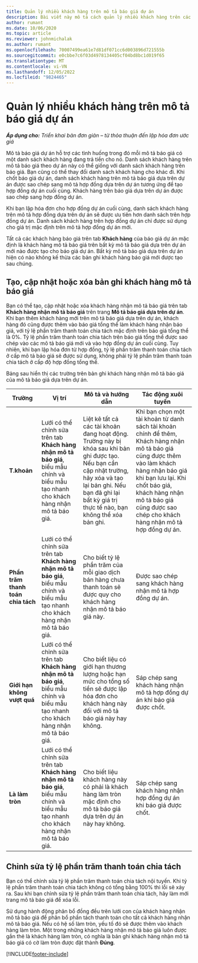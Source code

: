 ```yaml
---
title: Quản lý nhiều khách hàng trên mô tả báo giá dự án
description: Bài viết này mô tả cách quản lý nhiều khách hàng trên các mô tả báo giá dự án.
author: rumant
ms.date: 10/06/2020
ms.topic: article
ms.reviewer: johnmichalak
ms.author: rumant
ms.openlocfilehash: 70007499ea61e7d81df071cc6d003896d721555b
ms.sourcegitcommit: e0cbbe7c6f03d4978134405cf04bd8bc1d019f65
ms.translationtype: MT
ms.contentlocale: vi-VN
ms.lasthandoff: 12/05/2022
ms.locfileid: "9824465"
---
```

# <a name="manage-multiple-customers-on-project-quote-lines"></a>Quản lý nhiều khách hàng trên mô tả báo giá dự án

_**Áp dụng cho:** Triển khai bản đơn giản – từ thỏa thuận đến lập hóa đơn ước giá_

Mô tả báo giá dự án hỗ trợ các tình huống trong đó mỗi mô tả báo giá có một danh sách khách hàng đang trả tiền cho nó. Danh sách khách hàng trên mô tả báo giá theo dự án này có thể giống với danh sách khách hàng trên báo giá. Bạn cũng có thể thay đổi danh sách khách hàng cho khác đi. Khi chốt báo giá dự án, danh sách khách hàng trên mô tả báo giá dựa trên dự án được sao chép sang mô tả hợp đồng dựa trên dự án tương ứng để tạo hợp đồng dự án cuối cùng. Khách hàng trên báo giá dựa trên dự án được sao chép sang hợp đồng dự án.

Khi bạn lập hóa đơn cho hợp đồng dự án cuối cùng, danh sách khách hàng trên mô tả hợp đồng dựa trên dự án sẽ được ưu tiên hơn danh sách trên hợp đồng dự án. Danh sách khách hàng trên hợp đồng dự án chỉ được sử dụng cho giá trị mặc định trên mô tả hợp đồng dự án mới.

Tất cả các khách hàng báo giá trên tab **Khách hàng** của báo giá dự án mặc định là khách hàng mô tả báo giá trên bất kỳ mô tả báo giá dựa trên dự án mới nào được tạo cho báo giá dự án. Bất kỳ mô tả báo giá dựa trên dự án hiện có nào không kế thừa các bản ghi khách hàng báo giá mới được tạo sau chúng.

## <a name="create-update-or-delete-a-quote-line-customer-record"></a>Tạo, cập nhật hoặc xóa bản ghi khách hàng mô tả báo giá

Bạn có thể tạo, cập nhật hoặc xóa khách hàng nhận mô tả báo giá trên tab **Khách hàng nhận mô tả báo giá** trên trang **Mô tả báo giá dựa trên dự án**. Khi bạn thêm khách hàng mới trên mô tả báo giá dựa trên dự án, khách hàng đó cũng được thêm vào báo giá tổng thể làm khách hàng nhận báo giá, với tỷ lệ phần trăm thanh toán chia tách mặc định trên báo giá tổng thể là 0%. Tỷ lệ phần trăm thanh toán chia tách trên báo giá tổng thể được sao chép vào các mô tả báo giá mới và vào hợp đồng dự án cuối cùng. Tuy nhiên, khi bạn lập hóa đơn từ hợp đồng, tỷ lệ phần trăm thanh toán chia tách ở cấp mô tả báo giá sẽ được sử dụng, không phải tỷ lệ phần trăm thanh toán chia tách ở cấp độ hợp đồng tổng thể. 

Bảng sau hiển thị các trường trên bản ghi khách hàng nhận mô tả báo giá của mô tả báo giá dựa trên dự án.

| Trường | Vị trí | Mô tả và hướng dẫn | Tác động xuôi tuyến |
| --- | --- | --- | --- |
| **T.khoản** | Lưới có thể chỉnh sửa trên tab **Khách hàng nhận mô tả báo giá**, biểu mẫu chính và biểu mẫu tạo nhanh cho khách hàng nhận mô tả báo giá. | Liệt kê tất cả các tài khoản đang hoạt động. Trường này bị khóa sau khi bản ghi được tạo. Nếu bạn cần cập nhật trường, hãy xóa và tạo lại bản ghi. Nếu bạn đã ghi lại bất kỳ giá trị thực tế nào, bạn không thể xóa bản ghi. | Khi bạn chọn một tài khoản từ danh sách tài khoản chính để thêm, Khách hàng nhận mô tả báo giá cũng được thêm vào làm khách hàng nhận báo giá khi bạn lưu lại. Khi chốt báo giá, khách hàng nhận mô tả báo giá cũng được sao chép cho khách hàng nhận mô tả hợp đồng dự án. |
| **Phần trăm thanh toán chia tách** | Lưới có thể chỉnh sửa trên tab **Khách hàng nhận mô tả báo giá**, biểu mẫu chính và biểu mẫu tạo nhanh cho khách hàng nhận mô tả báo giá. | Cho biết tỷ lệ phần trăm của mỗi giao dịch bán hàng chưa thanh toán sẽ được quy cho khách hàng nhận mô tả báo giá này. | Được sao chép sang khách hàng nhận mô tả hợp đồng dự án. |
| **Giới hạn không vượt quá** | Lưới có thể chỉnh sửa trên tab **Khách hàng nhận mô tả báo giá**, biểu mẫu chính và biểu mẫu tạo nhanh cho khách hàng nhận mô tả báo giá. | Cho biết liệu có giới hạn thương lượng hoặc hạn mức cho tổng số tiền sẽ được lập hóa đơn cho khách hàng này đối với mô tả báo giá này hay không. | Sáp chép sang khách hàng nhận mô tả hợp đồng dự án khi báo giá được chốt. |
| **Là làm tròn** | Lưới có thể chỉnh sửa trên tab **Khách hàng nhận mô tả báo giá**, biểu mẫu chính và biểu mẫu tạo nhanh cho khách hàng nhận mô tả báo giá. | Cho biết liệu khách hàng này có phải là khách hàng làm tròn mặc định cho mô tả báo giá dựa trên dự án này hay không. | Sáp chép sang khách hàng nhận hợp đồng dự án khi báo giá được chốt. |

## <a name="edit-billing-split-percentages"></a>Chỉnh sửa tỷ lệ phần trăm thanh toán chia tách

Bạn có thể chỉnh sửa tỷ lệ phần trăm thanh toán chia tách nội tuyến. Khi tỷ lệ phần trăm thanh toán chia tách không có tổng bằng 100% thì lỗi sẽ xảy ra. Sau khi bạn chỉnh sửa tỷ lệ phần trăm thanh toán chia tách, hãy làm mới trang mô tả báo giá để xóa lỗi.

Sử dụng hành động phân bổ đồng đều trên lưới con của khách hàng nhận mô tả báo giá để phân bổ phần tách thanh toán cho tất cả khách hàng nhận mô tả báo giá. Nếu có hệ số làm tròn, yếu tố đó sẽ được thêm vào khách hàng làm tròn. Một trong những khách hàng nhận mô tả báo giá luôn được gắn thẻ là khách hàng làm tròn, có nghĩa là bản ghi khách hàng nhận mô tả báo giá có cờ làm tròn được đặt thành **Đúng**. 


[!INCLUDE[footer-include](../../includes/footer-banner.md)]
